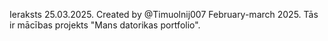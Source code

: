 Ieraksts 25.03.2025.
Created by @Timuolnij007 February-march 2025.
Tās ir mācības projekts "Mans datorikas portfolio".
